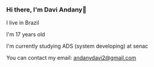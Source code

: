 ### Hi there, I'm Davi Andany👋

I live in Brazil

I'm 17 years old

I'm currently studying ADS (system developing) at senac

You can contact my email: andanydavi2@gmail.com



